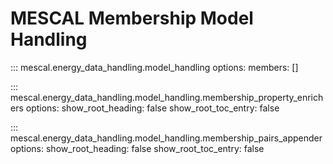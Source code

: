# MESCAL Membership Model Handling
::: mescal.energy_data_handling.model_handling
    options:
        members: []

::: mescal.energy_data_handling.model_handling.membership_property_enrichers
    options:
        show_root_heading: false
        show_root_toc_entry: false

::: mescal.energy_data_handling.model_handling.membership_pairs_appender
    options:
        show_root_heading: false
        show_root_toc_entry: false
